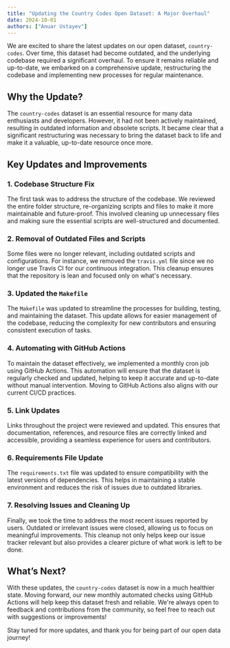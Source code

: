 ```yaml
---
title: "Updating the Country Codes Open Dataset: A Major Overhaul"
date: 2024-10-01
authors: ["Anuar Ustayev"]
---
```


We are excited to share the latest updates on our open dataset, `country-codes`. Over time, this dataset had become outdated, and the underlying codebase required a significant overhaul. To ensure it remains reliable and up-to-date, we embarked on a comprehensive update, restructuring the codebase and implementing new processes for regular maintenance.

## **Why the Update?**

The `country-codes` dataset is an essential resource for many data enthusiasts and developers. However, it had not been actively maintained, resulting in outdated information and obsolete scripts. It became clear that a significant restructuring was necessary to bring the dataset back to life and make it a valuable, up-to-date resource once more.

## **Key Updates and Improvements**

### **1. Codebase Structure Fix**

The first task was to address the structure of the codebase. We reviewed the entire folder structure, re-organizing scripts and files to make it more maintainable and future-proof. This involved cleaning up unnecessary files and making sure the essential scripts are well-structured and documented.

### **2. Removal of Outdated Files and Scripts**

Some files were no longer relevant, including outdated scripts and configurations. For instance, we removed the `travis.yml` file since we no longer use Travis CI for our continuous integration. This cleanup ensures that the repository is lean and focused only on what's necessary.

### **3. Updated the `Makefile`**

The `Makefile` was updated to streamline the processes for building, testing, and maintaining the dataset. This update allows for easier management of the codebase, reducing the complexity for new contributors and ensuring consistent execution of tasks.

### **4. Automating with GitHub Actions**

To maintain the dataset effectively, we implemented a monthly cron job using GitHub Actions. This automation will ensure that the dataset is regularly checked and updated, helping to keep it accurate and up-to-date without manual intervention. Moving to GitHub Actions also aligns with our current CI/CD practices.

### **5. Link Updates**

Links throughout the project were reviewed and updated. This ensures that documentation, references, and resource files are correctly linked and accessible, providing a seamless experience for users and contributors.

### **6. Requirements File Update**

The `requirements.txt` file was updated to ensure compatibility with the latest versions of dependencies. This helps in maintaining a stable environment and reduces the risk of issues due to outdated libraries.

### **7. Resolving Issues and Cleaning Up**

Finally, we took the time to address the most recent issues reported by users. Outdated or irrelevant issues were closed, allowing us to focus on meaningful improvements. This cleanup not only helps keep our issue tracker relevant but also provides a clearer picture of what work is left to be done.

## **What’s Next?**

With these updates, the `country-codes` dataset is now in a much healthier state. Moving forward, our new monthly automated checks using GitHub Actions will help keep this dataset fresh and reliable. We're always open to feedback and contributions from the community, so feel free to reach out with suggestions or improvements!

Stay tuned for more updates, and thank you for being part of our open data journey!
